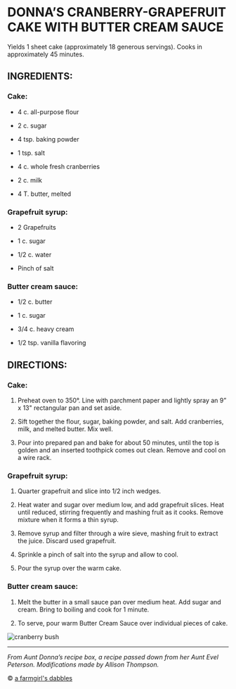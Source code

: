 # DONNA’S CRANBERRY-GRAPEFRUIT CAKE WITH BUTTER CREAM SAUCE
Yields 1 sheet cake (approximately 18 generous servings). Cooks in approximately 45 minutes.

## INGREDIENTS:

### Cake:

- 4 c. all-purpose flour
  
- 2 c. sugar
  
- 4 tsp. baking powder
  
- 1 tsp. salt
  
- 4 c. whole fresh cranberries
  
- 2 c. milk
  
- 4 T. butter, melted

  
### Grapefruit syrup:

- 2 Grapefruits
  
- 1 c. sugar
  
- 1/2 c. water
  
- Pinch of salt


### Butter cream sauce:

- 1/2 c. butter
  
- 1 c. sugar
  
- 3/4 c. heavy cream

- 1/2 tsp. vanilla flavoring


## DIRECTIONS:

### Cake:
1. Preheat oven to 350°. Line with parchment paper and lightly spray an 9” x 13" rectangular pan and set aside.

2. Sift together the flour, sugar, baking powder, and salt. Add cranberries, milk, and melted butter. Mix well. 

3. Pour into prepared pan and bake for about 50 minutes, until the top is golden and an inserted toothpick comes out clean. Remove and cool on a wire rack.

### Grapefruit syrup:
1. Quarter grapefruit and slice into 1/2 inch wedges.

2. Heat water and sugar over medium low, and add grapefruit slices. Heat until reduced, stirring frequently and mashing fruit as it cooks. Remove mixture when it forms a thin syrup.

3. Remove syrup and filter through a wire sieve, mashing fruit to extract the juice. Discard used grapefruit. 

4. Sprinkle a pinch of salt into the syrup and allow to cool.

5. Pour the syrup over the warm cake.

### Butter cream sauce:
  1. Melt the butter in a small sauce pan over medium heat. Add sugar and cream. Bring to boiling and cook for 1 minute.
  
  2. To serve, pour warm Butter Cream Sauce over individual pieces of cake.
  
  ![cranberry bush](https://upload.wikimedia.org/wikipedia/commons/3/3a/Cranberry_bog.jpg)
  
  ___


_From Aunt Donna’s recipe box, a recipe passed down from her Aunt Evel Peterson. Modifications made by Allison Thompson._

© [a farmgirl's dabbles](https://www.afarmgirlsdabbles.com/donnas-cranberry-cake-with-butter-cream-sauce/ "Original recipe")

